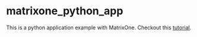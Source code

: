 # matrixone_python_app

This is a python application example with MatrixOne. Checkout this [tutorial](https://github.com/matrixorigin/matrixone/blob/main/docs/en/MatrixOne/Develop/develop_python_application.md).
